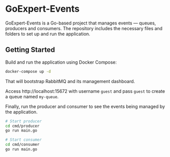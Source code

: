 # GoExpert-Events

GoExpert-Events is a Go-based project that manages events — queues, producers and consumers. The repository includes the necessary files and folders to set up and run the application.

## Getting Started

Build and run the application using Docker Compose:

```sh
docker-compose up -d
```

That will bootstrap RabbitMQ and its management dashboard. 

Access http://localhost:15672 with username `guest` and pass `guest` to create a queue named `my-queue`.

Finally, run the producer and consumer to see the events being managed by the application.

```sh
# Start producer
cd cmd/producer
go run main.go

# Start consumer
cd cmd/consumer
go run main.go
```
